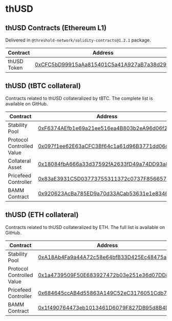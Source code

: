 # thUSD

## thUSD Contracts (Ethereum L1)

Delivered in `@threshold-network/solidity-contracts@1.2.1` package.

<table><thead><tr><th width="186.54782383508018">Contract</th><th>Address</th></tr></thead><tbody><tr><td>thUSD Token</td><td><a href="https://etherscan.io/address/0xCFC5bD99915aAa815401C5a41A927aB7a38d29cf">0xCFC5bD99915aAa815401C5a41A927aB7a38d29cf</a></td></tr></tbody></table>

## thUSD (tBTC collateral)

Contracts related to thUSD collateralized by tBTC. The complete list is available on GitHub.

<table><thead><tr><th width="186.54782383508018">Contract</th><th>Address</th></tr></thead><tbody><tr><td>Stability Pool</td><td><a href="https://etherscan.io/address/0xF6374AEfb1e69a21ee516ea4B803b2eA96d06f29">0xF6374AEfb1e69a21ee516ea4B803b2eA96d06f29</a></td></tr><tr><td>Protocol Controlled Value</td><td><a href="https://etherscan.io/address/0x097f1ee62E63aCFC3Bf64c1a61d96B3771dd06cB">0x097f1ee62E63aCFC3Bf64c1a61d96B3771dd06cB</a></td></tr><tr><td>Collateral Asset</td><td><a href="https://etherscan.io/address/0x18084fbA666a33d37592fA2633fD49a74DD93a88">0x18084fbA666a33d37592fA2633fD49a74DD93a88</a></td></tr><tr><td>Pricefeed Controller</td><td><a href="https://etherscan.io/address/0x83aE3931C5D03773755311372c0737F856657a43">0x83aE3931C5D03773755311372c0737F856657a43</a></td></tr><tr><td>BAMM Contract</td><td><a href="https://etherscan.io/address/0x920623AcBa785ED9a70d33ACab53631e1e834675">0x920623AcBa785ED9a70d33ACab53631e1e834675</a></td></tr></tbody></table>

## thUSD (ETH collateral)

Contracts related to thUSD collateralized by ETH. The full list is available on GitHub.

<table><thead><tr><th width="186.54782383508018">Contract</th><th>Address</th></tr></thead><tbody><tr><td>Stability Pool</td><td><a href="https://etherscan.io/address/0xA18Ab4Fa9a44A72c58e64bfB33D425Ec48475a9f">0xA18Ab4Fa9a44A72c58e64bfB33D425Ec48475a9f</a></td></tr><tr><td>Protocol Controlled Value</td><td><a href="https://etherscan.io/address/0x1a4739509F50E683927472b03e251e36d07DD872">0x1a4739509F50E683927472b03e251e36d07DD872</a></td></tr><tr><td>Pricefeed Controller</td><td><a href="https://etherscan.io/address/0x684645ccAB4d55863A149C52eC3176051Cdb732d">0x684645ccAB4d55863A149C52eC3176051Cdb732d</a></td></tr><tr><td>BAMM Contract</td><td><a href="https://etherscan.io/address/0x1f490764473eb1013461D6079F827DB95d8B4DC5">0x1f490764473eb1013461D6079F827DB95d8B4DC5</a></td></tr></tbody></table>
